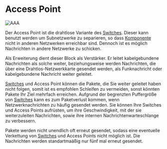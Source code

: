 # Access Point

![AAA](oredict:oc:accessPoint)

Der Access Point ist die drahtlose Variante des [Switches](switch.md). Dieser kann benutzt werden um Subnetzwerke zu separieren, so dass [Komponente](../general/computer.md) nicht in anderen Netzwerken erreichbar sind. Dennoch ist es möglich Nachrichten in andere Netzwerke zu schicken.

Als Erweiterung dient dieser Block als Verstärker. Er leitet kabelgebundene Nachrichten als solche weiter, beziehungsweise werden Nachrichten, die über eine Drahtlos-Netzwerkkarte gesendet werden, als Funknachricht oder kabelgebundene Nachricht weiter geleitet.

[Switches](switch.md) und Access Point können die Pakete, die Sie weiter geleitet haben nicht folgen, somit ist es empfohlen Schleifen zu vermeiden, sonst könnten Pakete Ihr Ziel mehrfach erreichen. Aufgrund der begrenzten Puffergröße von [Switches](switch.md) kann es zum Paketverlust kommen, wenn Netzwerknachrichten zu häufig gesendet werden. Sie können Ihre Switches und Access Points aufrüsten, um ihre Geschwindigkeit, mit der sie weiterzuleiten Nachrichten, sowie ihre internen Nachrichtenwarteschlange zu verbessern.

Pakete werden nicht unendlich oft erneut gesendet, sodass eine eventuelle Verkettung von [Switches](switch.md) und Access Points nicht möglich ist. Die Nachrichten werden standartmaäßig nur fünf mal erneut gesendet.
